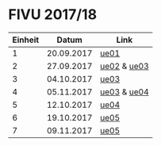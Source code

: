 # FIVU 2017/18

| Einheit | Datum | Link |
|---------|-------|------|
| 1 | 20.09.2017 | [ue01](projects/ue01/main.js) |
| 2 | 27.09.2017 | [ue02](projects/ue02/main.js) & [ue03](projects/ue03/src/main.ts) |
| 3 | 04.10.2017 | [ue03](projects/ue03/src/main.ts) |
| 4 | 05.11.2017 | [ue03](projects/ue03/src/main.ts) & [ue04](projects/ue04/src/main.ts) |
| 5 | 12.10.2017 | [ue04](projects/ue04/src/main.ts) |
| 6 | 19.10.2017 | [ue05](projects/ue05/src/main.ts) |
| 7 | 09.11.2017 | [ue05](projects/ue05/src/main.ts) |
